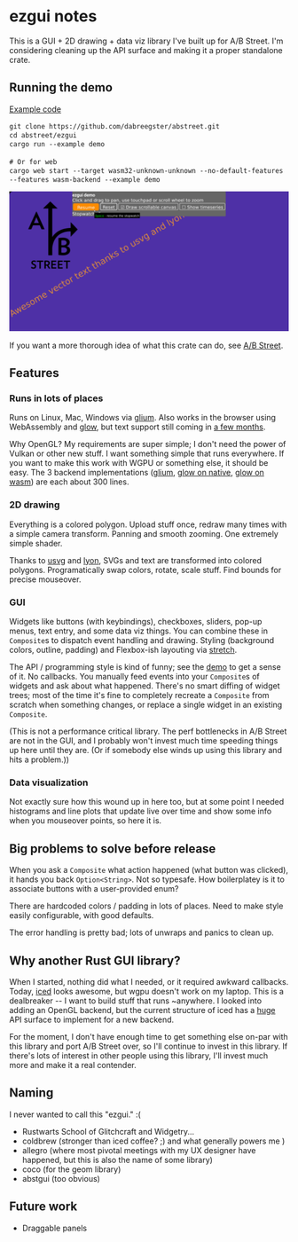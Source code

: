 # ezgui notes

This is a GUI + 2D drawing + data viz library I've built up for A/B Street. I'm
considering cleaning up the API surface and making it a proper standalone crate.

## Running the demo

[Example code](examples/demo.rs)

```
git clone https://github.com/dabreegster/abstreet.git
cd abstreet/ezgui
cargo run --example demo

# Or for web
cargo web start --target wasm32-unknown-unknown --no-default-features --features wasm-backend --example demo
```

![demo](demo.gif)

If you want a more thorough idea of what this crate can do, see
[A/B Street](https://abstreet.org).

## Features

### Runs in lots of places

Runs on Linux, Mac, Windows via [glium](https://github.com/glium/glium/). Also
works in the browser using WebAssembly and
[glow](https://github.com/grovesNL/glow/), but text support still coming in
[a few months](https://github.com/RazrFalcon/resvg/issues/229).

Why OpenGL? My requirements are super simple; I don't need the power of Vulkan
or other new stuff. I want something simple that runs everywhere. If you want to
make this work with WGPU or something else, it should be easy. The 3 backend
implementations ([glium](src/backend_glium.rs),
[glow on native](src/backend_glow.rs), [glow on wasm](src/backend_wasm.rs)) are
each about 300 lines.

### 2D drawing

Everything is a colored polygon. Upload stuff once, redraw many times with a
simple camera transform. Panning and smooth zooming. One extremely simple
shader.

Thanks to [usvg](https://github.com/RazrFalcon/resvg) and
[lyon](https://github.com/nical/lyon/), SVGs and text are transformed into
colored polygons. Programatically swap colors, rotate, scale stuff. Find bounds
for precise mouseover.

### GUI

Widgets like buttons (with keybindings), checkboxes, sliders, pop-up menus, text
entry, and some data viz things. You can combine these in `Composite`s to
dispatch event handling and drawing. Styling (background colors, outline,
padding) and Flexbox-ish layouting via
[stretch](https://vislyhq.github.io/stretch/).

The API / programming style is kind of funny; see the [demo](examples/demo.rs)
to get a sense of it. No callbacks. You manually feed events into your
`Composite`s of widgets and ask about what happened. There's no smart diffing of
widget trees; most of the time it's fine to completely recreate a `Composite`
from scratch when something changes, or replace a single widget in an existing
`Composite`.

(This is not a performance critical library. The perf bottlenecks in A/B Street
are not in the GUI, and I probably won't invest much time speeding things up
here until they are. (Or if somebody else winds up using this library and hits a
problem.))

### Data visualization

Not exactly sure how this wound up in here too, but at some point I needed
histograms and line plots that update live over time and show some info when you
mouseover points, so here it is.

## Big problems to solve before release

When you ask a `Composite` what action happened (what button was clicked), it
hands you back `Option<String>`. Not so typesafe. How boilerplatey is it to
associate buttons with a user-provided enum?

There are hardcoded colors / padding in lots of places. Need to make style
easily configurable, with good defaults.

The error handling is pretty bad; lots of unwraps and panics to clean up.

## Why another Rust GUI library?

When I started, nothing did what I needed, or it required awkward callbacks.
Today, [iced](https://github.com/hecrj/iced) looks awesome, but wgpu doesn't
work on my laptop. This is a dealbreaker -- I want to build stuff that runs
~anywhere. I looked into adding an OpenGL backend, but the current structure of
iced has a
[huge](https://github.com/hecrj/iced/blob/master/native/src/renderer/null.rs)
API surface to implement for a new backend.

For the moment, I don't have enough time to get something else on-par with this
library and port A/B Street over, so I'll continue to invest in this library. If
there's lots of interest in other people using this library, I'll invest much
more and make it a real contender.

## Naming

I never wanted to call this "ezgui." :(

- Rustwarts School of Glitchcraft and Widgetry...
- coldbrew (stronger than iced coffee? ;) and what generally powers me )
- allegro (where most pivotal meetings with my UX designer have happened, but
  this is also the name of some library)
- coco (for the geom library)
- abstgui (too obvious)

## Future work

- Draggable panels
